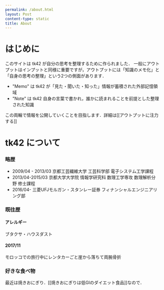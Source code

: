 ```yaml
---
permalink: /about.html
layout: Post
content-type: static
title: About
---
```


# はじめに
このサイトは tk42 が自分の思考を整理するために作られました．
一般にアウトプットはインプットと同様に重要ですが，アウトプットには「知識のメモ化」と「自身の思考の整理」という2つの側面があります．

 - "Memo" は tk42 が「見た・聞いた・知った」情報が蓄積された外部記憶領域
 - "Note" は tk42 自身の言葉で書かれ，誰かに読まれることを前提とした整理された知識

この両輪で情報を公開していくことを目指します．詳細は[[アウトプットに注力する]]

# tk42 について
### 略歴
 - 2009/04 - 2013/03
京都工芸繊維大学 工芸科学部 電子システム工学課程
 - 2013/04-2015/03
京都大学大学院 情報学研究科 数理工学専攻 数理解析分野 修士課程
 - 2016/04-
三菱UFJモルガン・スタンレー証券 フィナンシャルエンジニアリング部
### 既往歴
#### アレルギー
ブタクサ・ハウスダスト
#### 2017/11
モロッコでの旅行中にレンタカーごと崖から落ちて両腕骨折
### 好きな食べ物
最近は焼きおにぎり．[[焼きおにぎりは低GIのダイエット食品]]なので．
